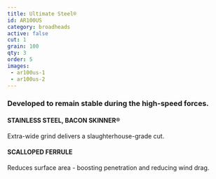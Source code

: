 ```yaml
---
title: Ultimate Steel®
id: AR100US
category: broadheads
active: false
cut: 1
grain: 100
qty: 3
order: 5
images:
 - ar100us-1
 - ar100us-2
---
```


### Developed to remain stable during the high-speed forces.

#### STAINLESS STEEL, BACON SKINNER®

Extra-wide grind delivers a slaughterhouse-grade cut.

#### SCALLOPED FERRULE

Reduces surface area - boosting penetration and reducing wind drag.

